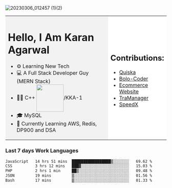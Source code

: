 <!-- ![20230107_223458 (1)-01](https://user-images.githubusercontent.com/85556603/212357966-4002f7aa-471b-4b3c-923d-f2b0d543cad5.jpeg) -->

![20230306_012457 (1)(2)](https://github.com/KKA-0/KKA-0/assets/85556603/daface10-0e09-4db2-a3a2-a3f468794a5f)



<table>
  <tr>
    <td style="width: 70%; background-color: #f2f2f2;">
      <h1>Hello, I Am Karan Agarwal</h1>
      <ul>
        <li>⚙ Learning New Tech</li>
        <li>💻 A Full Stack Developer Guy (MERN Stack)</li>
        <li>👨‍💻 C++ <img align="center" width="85" src="https://img.shields.io/badge/-LeetCode-FFA116?style=for-the-badge&logo=LeetCode&logoColor=black"/>/KKA-1</li> 
        <li>🎓 MySQL</li>
        <li>🙌 Currently Learning AWS, Redis, DP900 and DSA</li>  
      </ul>
    </td>
    <td style="width: 30%; background-color: #ffffff;">
      <h2>Contributions:</h2>
      <ul>
        <li><a href="https://github.com/KKA-0/Quiska">Quiska</a></li>
        <li><a href="https://github.com/jadonharsh109/Bolo-coder">Bolo-Coder</a></li>
         <li><a href="https://agarwal-handloom.web.app/">Ecommerce Website</a></li>
         <li><a href="https://replit.com/@karanyobro/TraManager">TraManager</a></li>
         <li><a href="https://github.com/Linkin143/SpeedX">SpeedX</a></li>
      </ul>
    </td>
  </tr>
</table>



<h3>Last 7 days Work Languages </h3> 
     
<!--START_SECTION:waka-->

```txt
JavaScript   14 hrs 51 mins  █████████████████▒░░░░░░░   69.62 %
CSS          3 hrs 12 mins   ███▓░░░░░░░░░░░░░░░░░░░░░   15.03 %
PHP          2 hrs 1 min     ██▒░░░░░░░░░░░░░░░░░░░░░░   09.48 %
JSON         19 mins         ▒░░░░░░░░░░░░░░░░░░░░░░░░   01.56 %
Bash         17 mins         ▒░░░░░░░░░░░░░░░░░░░░░░░░   01.33 %
```

<!--END_SECTION:waka-->

